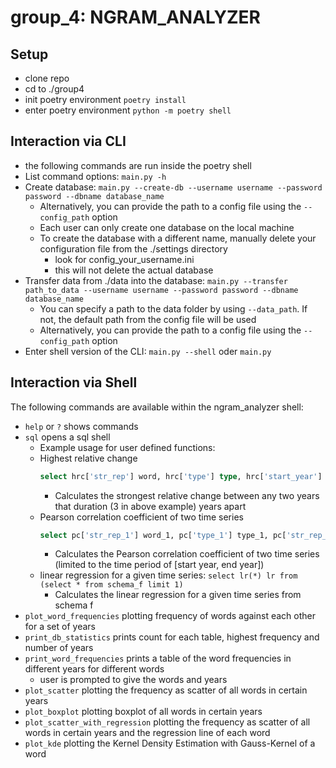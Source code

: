 # group_4: NGRAM_ANALYZER

## Setup
- clone repo
- cd to ./group4
- init poetry environment ```poetry install```
- enter poetry environment ```python -m poetry shell```

## Interaction via CLI
- the following commands are run inside the poetry shell
- List command options: ```main.py -h```
- Create database: ```main.py --create-db --username username --password password --dbname database_name```
  - Alternatively, you can provide the path to a config file using the ```--config_path``` option
  - Each user can only create one database on the local machine
  - To create the database with a different name, manually delete your configuration file from the ./settings directory
      - look for config_your_username.ini
      - this will not delete the actual database
- Transfer data from ./data into the database: ```main.py --transfer path_to_data --username username --password password --dbname database_name```
  - You can specify a path to the data folder by using ```--data_path```. If not, the default path from the config file will be used
  - Alternatively, you can provide the path to a config file using the ```--config_path``` option
- Enter shell version of the CLI: ```main.py --shell``` oder ```main.py```

## Interaction via Shell
The following commands are available within the ngram_analyzer shell:
- ```help``` or ```?``` shows commands
- ```sql``` opens a sql shell
  -  Example usage for user defined functions:
    - Highest relative change
      ```sql
      select hrc['str_rep'] word, hrc['type'] type, hrc['start_year'] start, hrc['end_year'] end, hrc['result'] hrc from (select hrc(3, *) hrc from schema_f)
      ```
      - Calculates the strongest relative change between any two years that duration (3 in above example) years apart
    - Pearson correlation coefficient of two time series
      ```sql
      select pc['str_rep_1'] word_1, pc['type_1'] type_1, pc['str_rep_2'] word_2, pc['type_2'] type_2, pc['start_year'] start, pc['end_year'] end, pc['result'] pearson_corr from (select pc(1990, 2000, *) pc from schema_f a cross join schema_f b where a.str_rep != b.str_rep)
      ```
      - Calculates the Pearson correlation coefficient of two time series (limited to the time period of [start year, end year])
    - linear regression for a given time series: `select lr(*) lr from (select * from schema_f limit 1)`
      - Calculates the linear regression for a given time series from schema f
- ```plot_word_frequencies``` plotting frequency of words against each other for a set of years
- ```print_db_statistics``` prints count for each table, highest frequency and number of years
- ```print_word_frequencies``` prints a table of the word frequencies in different years for different words
    - user is prompted to give the words and years
- ```plot_scatter``` plotting the frequency as scatter of all words in certain years
- ```plot_boxplot``` plotting boxplot of all words in certain years
- ```plot_scatter_with_regression``` plotting the frequency as scatter of all words in certain years and the regression line of each word
- ```plot_kde``` plotting the Kernel Density Estimation with Gauss-Kernel of a word
